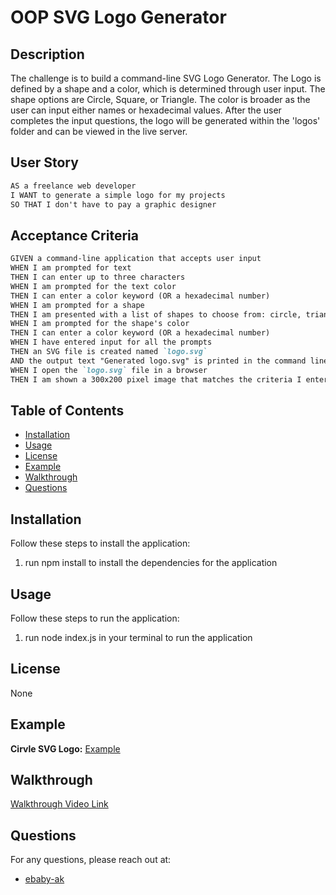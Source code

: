 # OOP SVG Logo Generator

## Description

The challenge is to build a command-line SVG Logo Generator. The Logo is defined by a shape and a color, which is determined through user input. The shape options are Circle, Square, or Triangle. The color is broader as the user can input either names or hexadecimal values. After the user completes the input questions, the logo will be generated within the 'logos' folder and can be viewed in the live server.

## User Story

```md
AS a freelance web developer
I WANT to generate a simple logo for my projects
SO THAT I don't have to pay a graphic designer
```

## Acceptance Criteria

```md
GIVEN a command-line application that accepts user input
WHEN I am prompted for text
THEN I can enter up to three characters
WHEN I am prompted for the text color
THEN I can enter a color keyword (OR a hexadecimal number)
WHEN I am prompted for a shape
THEN I am presented with a list of shapes to choose from: circle, triangle, and square
WHEN I am prompted for the shape's color
THEN I can enter a color keyword (OR a hexadecimal number)
WHEN I have entered input for all the prompts
THEN an SVG file is created named `logo.svg`
AND the output text "Generated logo.svg" is printed in the command line
WHEN I open the `logo.svg` file in a browser
THEN I am shown a 300x200 pixel image that matches the criteria I entered
```
## Table of Contents
- [Installation](#installation)
- [Usage](#usage)
- [License](#license)
- [Example](#example)
- [Walkthrough](#walkthrough)
- [Questions](#questions)

## Installation
Follow these steps to install the application:
1. run npm install to install the dependencies for the application

## Usage
Follow these steps to run the application:
1. run node index.js in your terminal to run the application

## License
None


## Example
**Cirvle SVG Logo:**
[Example](./example/svg-circle.png)

## Walkthrough
[Walkthrough Video Link]()

## Questions
For any questions, please reach out at:
- [ebaby-ak](https://github.com/ebaby-ak)
